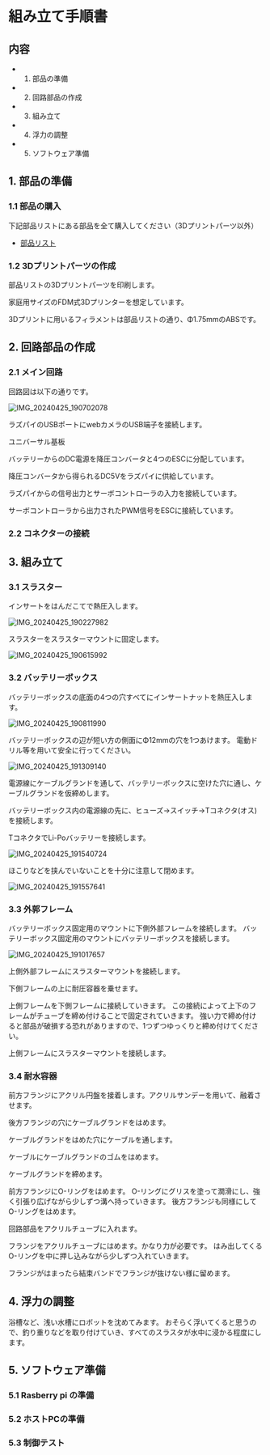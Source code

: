 # 組み立て手順書

## 内容
- 1. 部品の準備
- 2. 回路部品の作成
- 3. 組み立て
- 4. 浮力の調整
- 5. ソフトウェア準備


## 1. 部品の準備
### 1.1 部品の購入
下記部品リストにある部品を全て購入してください（3Dプリントパーツ以外）

- [部品リスト]()

### 1.2 3Dプリントパーツの作成

部品リストの3Dプリントパーツを印刷します。

家庭用サイズのFDM式3Dプリンターを想定しています。

3Dプリントに用いるフィラメントは部品リストの通り、Φ1.75mmのABSです。

## 2. 回路部品の作成

### 2.1  メイン回路



回路図は以下の通りです。


![IMG_20240425_190702078](https://github.com/Honazo/Easys_ros/assets/63952012/efa6e756-37ef-4513-9849-9a1661badef7)


ラズパイのUSBポートにwebカメラのUSB端子を接続します。

ユニバーサル基板

バッテリーからのDC電源を降圧コンバータと4つのESCに分配しています。

降圧コンバータから得られるDC5Vをラズパイに供給しています。

ラズパイからの信号出力とサーボコントローラの入力を接続しています。

サーボコントローラから出力されたPWM信号をESCに接続しています。



### 2.2 コネクターの接続


## 3. 組み立て

### 3.1 スラスター
インサートをはんだこてで熱圧入します。

![IMG_20240425_190227982](https://github.com/Honazo/Easys_ros/assets/63952012/1861baf3-a66d-47e8-bd0f-77d8b9c01c74)




スラスターをスラスターマウントに固定します。

![IMG_20240425_190615992](https://github.com/Honazo/Easys_ros/assets/63952012/9d449b39-f9e1-4558-bf7a-0d0c9b0d5007)

### 3.2 バッテリーボックス

バッテリーボックスの底面の4つの穴すべてにインサートナットを熱圧入します。

![IMG_20240425_190811990](https://github.com/Honazo/Easys_ros/assets/63952012/cf0e0b8e-5965-43d1-888c-ce024883fda2)



バッテリーボックスの辺が短い方の側面にΦ12mmの穴を1つあけます。
電動ドリル等を用いて安全に行ってください。

![IMG_20240425_191309140](https://github.com/Honazo/Easys_ros/assets/63952012/c2b8aa42-42ae-479f-bc91-e18f2ae1669e)

電源線にケーブルグランドを通して、バッテリーボックスに空けた穴に通し、ケーブルグランドを仮締めします。



バッテリーボックス内の電源線の先に、ヒューズ→スイッチ→Tコネクタ(オス)を接続します。

TコネクタでLi-Poバッテリーを接続します。

![IMG_20240425_191540724](https://github.com/Honazo/Easys_ros/assets/63952012/131dc1aa-306c-4710-928e-8c223e7bcd98)

ほこりなどを挟んでいないことを十分に注意して閉めます。

![IMG_20240425_191557641](https://github.com/Honazo/Easys_ros/assets/63952012/2976fa23-7a3c-416d-972d-06b142818b57)



### 3.3 外郭フレーム
バッテリーボックス固定用のマウントに下側外部フレームを接続します。
バッテリーボックス固定用のマウントにバッテリーボックスを接続します。


![IMG_20240425_191017657](https://github.com/Honazo/Easys_ros/assets/63952012/ba5f1a36-9035-467b-a4fc-b0b332ea0b3c)

上側外部フレームにスラスターマウントを接続します。

下側フレームの上に耐圧容器を乗せます。

上側フレームを下側フレームに接続していきます。
この接続によって上下のフレームがチューブを締め付けることで固定されていきます。
強い力で締め付けると部品が破損する恐れがありますので、1つずつゆっくりと締め付けてください。

上側フレームにスラスターマウントを接続します。



### 3.4 耐水容器
前方フランジにアクリル円盤を接着します。アクリルサンデーを用いて、融着させます。

後方フランジの穴にケーブルグランドをはめます。

ケーブルグランドをはめた穴にケーブルを通します。

ケーブルにケーブルグランドのゴムをはめます。

ケーブルグランドを締めます。

前方フランジにO-リングをはめます。
O-リングにグリスを塗って潤滑にし、強く引張り広げながら少しずつ溝へ持っていきます。
後方フランジも同様にしてO-リングをはめます。

回路部品をアクリルチューブに入れます。

フランジをアクリルチューブにはめます。かなり力が必要です。
はみ出してくるO-リングを中に押し込みながら少しずつ入れていきます。

フランジがはまったら結束バンドでフランジが抜けない様に留めます。



## 4. 浮力の調整

浴槽など、浅い水槽にロボットを沈めてみます。
おそらく浮いてくると思うので、釣り重りなどを取り付けていき、すべてのスラスタが水中に浸かる程度にします。

## 5. ソフトウェア準備
### 5.1 Rasberry pi の準備

### 5.2 ホストPCの準備

### 5.3 制御テスト

